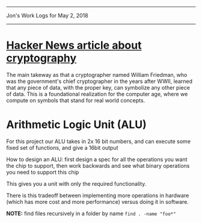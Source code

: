 *****************************************************************

Jon's Work Logs for May 2, 2018

*****************************************************************

# [Hacker News article about cryptography](http://www.cabinetmagazine.org/issues/40/sherman.php)

The main takeway as that a cryptographer named William Friedman, who was the government's chief cryptographer in the years after WWII, learned that any piece of data, with the proper key, can symbolize any other piece of data.  This is a foundational realization for the computer age, where we compute on symbols that stand for real world concepts.

# Arithmetic Logic Unit (ALU)

For this project our ALU takes in 2x 16 bit numbers, and can execute some fixed set of functions, and give a 16bit output

How to design an ALU: first design a spec for all the operations you want the chip to support, then work backwards and see what binary operations you need to support this chip

This gives you a unit with only the required functionality.

There is this tradeoff between implementing more operations in hardware (which has more cost and more performance) versus doing it in software.

**NOTE:** find files recursively in a folder by name `find . -name "foo*"`